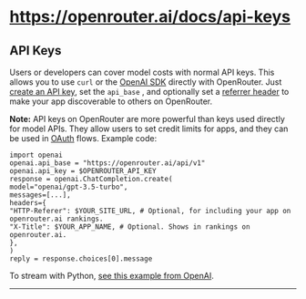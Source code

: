 # https://openrouter.ai/docs/api-keys

<!--
URL: https://openrouter.ai/docs/api-keys
title: API Keys | OpenRouter
url: https://openrouter.ai
hostname: openrouter.ai
description: Manage API keys for secure access
sitename: OpenRouter
date: 2023-01-01
categories: []
tags: []
image: https://openrouter.ai/dynamic-og?pathname=docs%2Fapi-keys&title=API+Keys&description=Manage+API+keys+for+secure+access
filedate: 2024-12-14
-->

## API Keys

Users or developers can cover model costs with normal API keys. This allows you to use `curl`
or the [OpenAI SDK](https://platform.openai.com/docs/frameworks) directly with OpenRouter. Just [create an API key](/keys), set the `api_base`
, and optionally set a [referrer header](/docs/format) to make your app discoverable to others on OpenRouter.

**Note:** API keys on OpenRouter are more powerful than keys used directly for model APIs. They allow users to set credit limits for apps, and they can be used in [OAuth](/docs/oauth) flows.
Example code:

```
import openai
openai.api_base = "https://openrouter.ai/api/v1"
openai.api_key = $OPENROUTER_API_KEY
response = openai.ChatCompletion.create(
model="openai/gpt-3.5-turbo",
messages=[...],
headers={
"HTTP-Referer": $YOUR_SITE_URL, # Optional, for including your app on openrouter.ai rankings.
"X-Title": $YOUR_APP_NAME, # Optional. Shows in rankings on openrouter.ai.
},
)
reply = response.choices[0].message
```
To stream with Python, [see this example from OpenAI](https://github.com/openai/openai-cookbook/blob/main/examples/How_to_stream_completions.ipynb).

---